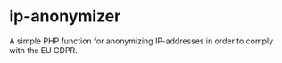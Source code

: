 # ip-anonymizer
A simple PHP function for anonymizing IP-addresses in order to comply with the EU GDPR.
